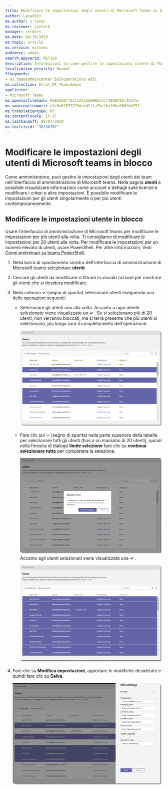 ```yaml
---
title: Modificare le impostazioni degli utenti di Microsoft teams in blocco
author: LanaChin
ms.author: v-lanac
ms.reviewer: jastark
manager: serdars
ms.date: 04/19/2019
ms.topic: article
ms.service: msteams
audience: admin
search.appverid: MET150
description: Informazioni su come gestire le impostazioni utente di Microsoft teams in blocco nell'interfaccia di amministrazione di Microsoft teams.
localization_priority: Normal
f1keywords:
- ms.teamsadmincenter.bulkoperations.edit
ms.collection: Strat_MT_TeamsAdmin
appliesto:
- Microsoft Teams
ms.openlocfilehash: 9585266ff2af124a1b9985c4cf18d842bc45af5c
ms.sourcegitcommit: e1c8a62577229daf42f1a7bcfba268a9001bb791
ms.translationtype: MT
ms.contentlocale: it-IT
ms.lasthandoff: 08/07/2019
ms.locfileid: "36236782"
---
```

# <a name="edit-microsoft-teams-user-settings-in-bulk"></a>Modificare le impostazioni degli utenti di Microsoft teams in blocco

Come amministratore, puoi gestire le impostazioni degli utenti dei team nell'interfaccia di amministrazione di Microsoft teams. Nella pagina **utenti** è possibile visualizzare informazioni come account e dettagli sulle licenze e modificare i criteri e altre impostazioni. È possibile modificare le impostazioni per gli utenti singolarmente o per più utenti contemporaneamente.

## <a name="edit-user-settings-in-bulk"></a>Modificare le impostazioni utente in blocco

Usare l'interfaccia di amministrazione di Microsoft teams per modificare le impostazioni per più utenti alla volta. Ti consigliamo di modificare le impostazioni per 20 utenti alla volta. Per modificare le impostazioni per un numero elevato di utenti, usare PowerShell. Per altre informazioni, Vedi [Cenni preliminari su teams PowerShell](teams-powershell-overview.md).

1. Nella barra di spostamento sinistra dell'interfaccia di amministrazione di Microsoft teams selezionare **utenti**.
2. Cercare gli utenti da modificare o filtrare la visualizzazione per mostrare gli utenti che si desidera modificare.
3. Nella colonna **&#x2713;** (segno di spunta) selezionare utenti eseguendo una delle operazioni seguenti:
    - Selezionare gli utenti uno alla volta. Accanto a ogni utente selezionato viene visualizzato un **&#x2713;** . Se si selezionano più di 20 utenti, non verranno bloccati, ma si terrà presente che più utenti si selezionano, più lungo sarà il completamento dell'operazione.

        ![Screenshot della pagina utenti che mostra la selezione dell'utente](media/bulk-edit-user-settings-select-users.png)

    - Fare clic sul &#x2713; (segno di spunta) nella parte superiore della tabella per selezionare tutti gli utenti (fino a un massimo di 20 utenti), quindi nella finestra di dialogo **limite selezione** fare clic su **continua selezionare tutto** per completare la selezione.

        ![Screenshot della pagina utenti che mostra il limite di selezione](media/bulk-edit-user-settings-select-all-limit.png) <br> Accanto agli utenti selezionati viene visualizzata una **&#x2713;** .

        ![Screenshot della pagina utenti che Mostra 20 utenti selezionati](media/bulk-edit-user-settings-select-all.png)
4. Fare clic su **Modifica impostazioni**, apportare le modifiche desiderate e quindi fare clic su **Salva**.

    ![Screenshot del riquadro Modifica impostazioni](media/bulk-edit-user-settings-edit-settings.png)
